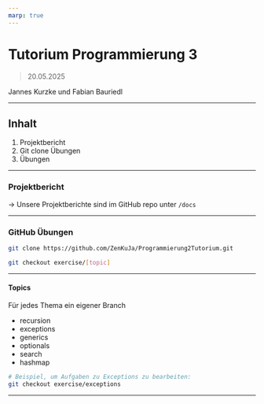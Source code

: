 ```yaml
---
marp: true
---
```


<style>
    :root {
        background-image: url("https://upload.wikimedia.org/wikipedia/de/thumb/e/ec/DHBW_Ravensburg.svg/1200px-DHBW_Ravensburg.svg.png");
        background-repeat: no-repeat;
        background-position: right top;
        background-size: 220px;
        background-origin: content-box;
    }
</style>

# Tutorium Programmierung 3

> 20.05.2025

Jannes Kurzke und Fabian Bauriedl

---

## Inhalt

1. Projektbericht
2. Git clone Übungen
3. Übungen

---

### Projektbericht

-> Unsere Projektberichte sind im GitHub repo unter `/docs`

---

### GitHub Übungen

```bash
git clone https://github.com/ZenKuJa/Programmierung2Tutorium.git

git checkout exercise/[topic]


```

---

#### Topics

Für jedes Thema ein eigener Branch

- recursion
- exceptions
- generics
- optionals
- search
- hashmap

```bash
# Beispiel, um Aufgaben zu Exceptions zu bearbeiten:
git checkout exercise/exceptions
```

---
